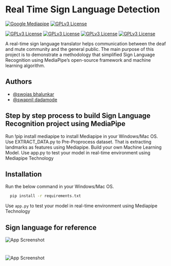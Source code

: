 
# Real Time Sign Language Detection

[![Google Mediapipe](https://camo.githubusercontent.com/a7f74d0f690e7e8e7a51a4e7d523f2eac48327a5bc03d7e77a8ce2c4029d581a/68747470733a2f2f696d672e736869656c64732e696f2f62616467652f476f6f676c652532304672616d65776f726b2d4d65646961506970652d627269676874677265656e)](https://google.github.io/mediapipe/) 
[![GPLv3 License](https://camo.githubusercontent.com/4644a9143a31722223d17a11d55e5e4a21c36abb95380b434330b7630de6f4e8/68747470733a2f2f696d672e736869656c64732e696f2f62616467652f4d65646961506970652d48616e64732d627269676874677265656e)](https://google.github.io/mediapipe/solutions/hands.html)

[![GPLv3 License](https://camo.githubusercontent.com/695d7db16ca0dbfbfd4859ecdab5f6e2cb7fbe76df26fd97abe5cd4e610289ae/68747470733a2f2f696d672e736869656c64732e696f2f62616467652f4a7570797465722d2532334633373632362e7376673f7374796c653d666f722d7468652d6261646765266c6f676f3d4a757079746572266c6f676f436f6c6f723d7768697465)](https://jupyter.org/)
[![GPLv3 License](https://camo.githubusercontent.com/f737c8a9e60949e59f80fcca0b0019df76efb3c8ae56d38736bb93e44b447000/68747470733a2f2f696d672e736869656c64732e696f2f62616467652f70616e6461732d2532333135303435382e7376673f7374796c653d666f722d7468652d6261646765266c6f676f3d70616e646173266c6f676f436f6c6f723d7768697465)](https://pandas.pydata.org/)
[![GPLv3 License](https://camo.githubusercontent.com/a1c5e9056e3be1e1058d8517b025af60f61f75395a78245776db71a7703aff9c/68747470733a2f2f696d672e736869656c64732e696f2f62616467652f6e756d70792d2532333031333234332e7376673f7374796c653d666f722d7468652d6261646765266c6f676f3d6e756d7079266c6f676f436f6c6f723d7768697465)](https://numpy.org/)
[![GPLv3 License](https://camo.githubusercontent.com/8a64e82b88b71294679fccf25fc132fe4f2aee0d2b44174559df4dc1f9bd507b/68747470733a2f2f696d672e736869656c64732e696f2f62616467652f707974686f6e2d2532333134333534432e7376673f7374796c653d666f722d7468652d6261646765266c6f676f3d707974686f6e266c6f676f436f6c6f723d7768697465)](https://www.python.org/)

A real-time sign language translator helps communication between the deaf and mute
community and the general public. The main purpose of this project is to demonstrate a methodology that simplified Sign Language Recognition using MediaPipe’s open-source framework and machine learning algorithm.


## Authors
- [@swojas bhalunkar](https://github.com/swojas)
- [@swapnil dadamode](https://github.com/iamSwaps)


## Step by step process to build Sign Language Recognition project using MediaPipe

Run !pip install mediapipe to install Mediapipe in your Windows/Mac OS.
Use EXTRACT_DATA.py to Pre-Proprocess dataset. That is extracting landmarks as features using Mediapipe.
Build your own Machine Learning Model.
Use app.py to test your model in real-time environment using Mediapipe Technology



## Installation

Run the below command in your Windows/Mac OS.

```bash
  pip install -r requirements.txt
```
    
Use ```app.py``` to test your model in real-time environment using Mediapipe Technology


## Sign language for reference

![App Screenshot](https://github.com/swojas/RTSLD/blob/main/static/asl.png?raw=true)

#

![App Screenshot](https://github.com/swojas/RTSLD/blob/main/static/Screenshot%202022-04-26%20200402.png?raw=true)

